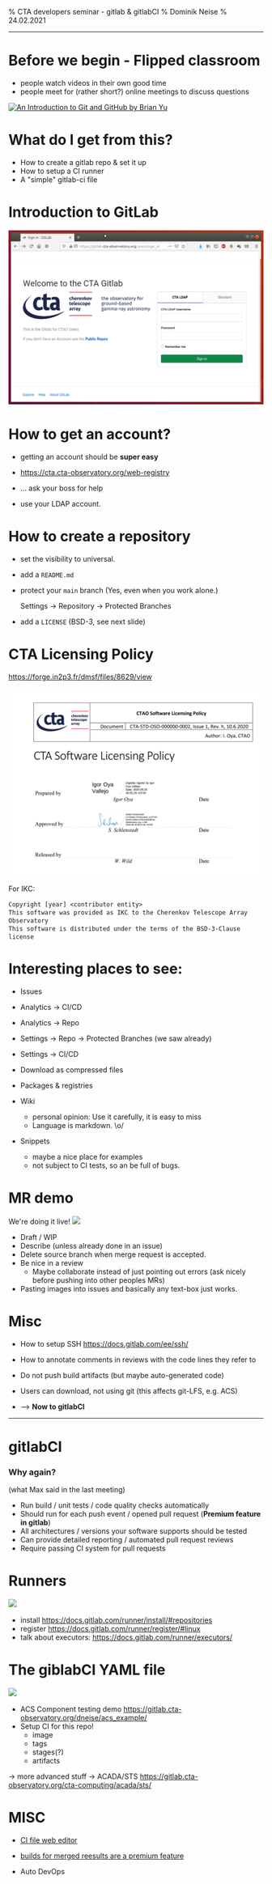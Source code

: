 % CTA developers seminar - gitlab & gitlabCI
% Dominik Neise
% 24.02.2021

---

# Before we begin - Flipped classroom

 - people watch videos in their own good time
 - people meet for (rather short?) online meetings to discuss questions


[![An Introduction to Git and GitHub by Brian Yu](https://img.youtube.com/vi/MJUJ4wbFm_A/0.jpg)](https://www.youtube.com/watch?v=MJUJ4wbFm_A)

# What do I get from this?

 - How to create a gitlab repo & set it up
 - How to setup a CI runner
 - A "simple" gitlab-ci file

# Introduction to GitLab

![gitlab sign in page](imgs/gitlab_sign_in.png)

# How to get an account?

 - getting an account should be **super easy**

 - <https://cta.cta-observatory.org/web-registry>
 - ... ask your boss for help
 - use your LDAP account.

# How to create a repository

 - set the visibility to universal.
 - add a `README.md`
 - protect your `main` branch (Yes, even when you work alone.)

    Settings -> Repository -> Protected Branches

 - add a `LICENSE` (BSD-3, see next slide)


# CTA Licensing Policy

<https://forge.in2p3.fr/dmsf/files/8629/view>

![](imgs/cta_licensing_policy_title_page.png)

For IKC:
```
Copyright [year] <contributor entity>
This software was provided as IKC to the Cherenkov Telescope Array Observatory
This software is distributed under the terms of the BSD-3-Clause license
```

# Interesting places to see:

 - Issues
 - Analytics -> CI/CD
 - Analytics -> Repo
 - Settings -> Repo -> Protected Branches (we saw already)
 - Settings -> CI/CD
 - Download as compressed files
 - Packages & registries
 - Wiki
    - personal opinion: Use it carefully, it is easy to miss
    - Language is markdown. \\o/

 - Snippets
    - maybe a nice place for examples
    - not subject to CI tests, so an be full of bugs.


# MR demo

We're doing it live!
[![](https://img.youtube.com/vi/vu2NK5REvWM/0.jpg)](https://www.youtube.com/watch?v=vu2NK5REvWM)

 - Draft / WIP
 - Describe  (unless already done in an issue)
 - Delete source branch when merge request is accepted.
 - Be nice in a review
     - Maybe collaborate instead of just pointing out errors (ask nicely before pushing into other peoples MRs)
 - Pasting images into issues and basically any text-box just works.


# Misc

 - How to setup SSH <https://docs.gitlab.com/ee/ssh/>
 - How to annotate comments in reviews with the code lines they refer to
 - Do not push build artifacts (but maybe auto-generated code)
 - Users can download, not using git (this affects git-LFS, e.g. ACS)


 - --> **Now to gitlabCI**
-------------------------------------------------------

# gitlabCI

### Why again?

(what Max said in the last meeting)

 - Run build / unit tests / code quality checks automatically
 - Should run for each push event / opened pull request (**Premium feature in gitlab**)
 - All architectures / versions your software supports should be tested
 - Can provide detailed reporting / automated pull request reviews
 - Require passing CI system for pull requests


# Runners

[![](https://img.youtube.com/vi/vu2NK5REvWM/0.jpg)](https://www.youtube.com/watch?v=vu2NK5REvWM)


 - install <https://docs.gitlab.com/runner/install/#repositories>
 - register <https://docs.gitlab.com/runner/register/#linux>
 - talk about executors: <https://docs.gitlab.com/runner/executors/>

# The giblabCI YAML file

[![](https://img.youtube.com/vi/vu2NK5REvWM/0.jpg)](https://www.youtube.com/watch?v=vu2NK5REvWM)

 - ACS Component testing demo <https://gitlab.cta-observatory.org/dneise/acs_example/>
 - Setup CI for this repo!
    - image
    - tags
    - stages(?)
    - artifacts

 -> more advanced stuff -> ACADA/STS <https://gitlab.cta-observatory.org/cta-computing/acada/sts/>



# MISC

 - [CI file web editor](https://gitlab.cta-observatory.org/cta-computing/acada/adh/-/ci/editor)

 - [builds for merged reesults are a premium feature](https://docs.gitlab.com/ee/ci/merge_request_pipelines/pipelines_for_merged_results/)

 -  Auto DevOps

